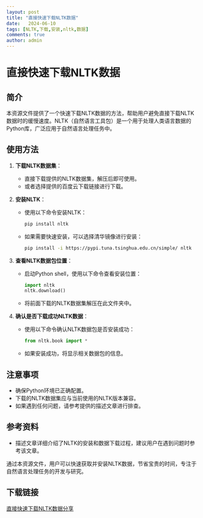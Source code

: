 ```yaml
---
layout: post
title: "直接快速下载NLTK数据"
date:   2024-06-10
tags: [NLTK,下载,安装,nltk,数据]
comments: true
author: admin
---
```

# 直接快速下载NLTK数据

## 简介

本资源文件提供了一个快速下载NLTK数据的方法，帮助用户避免直接下载NLTK数据时的缓慢速度。NLTK（自然语言工具包）是一个用于处理人类语言数据的Python库，广泛应用于自然语言处理任务中。

## 使用方法

1. **下载NLTK数据集**：
   - 直接下载提供的NLTK数据集，解压后即可使用。
   - 或者选择提供的百度云下载链接进行下载。

2. **安装NLTK**：
   - 使用以下命令安装NLTK：
     ```bash
     pip install nltk
     ```
   - 如果需要快速安装，可以选择清华镜像进行安装：
     ```bash
     pip install -i https://pypi.tuna.tsinghua.edu.cn/simple/ nltk
     ```

3. **查看NLTK数据包位置**：
   - 启动Python shell，使用以下命令查看安装位置：
     ```python
     import nltk
     nltk.download()
     ```
   - 将前面下载的NLTK数据集解压在此文件夹中。

4. **确认是否下载成功NLTK数据**：
   - 使用以下命令确认NLTK数据包是否安装成功：
     ```python
     from nltk.book import *
     ```
   - 如果安装成功，将显示相关数据包的信息。

## 注意事项

- 确保Python环境已正确配置。
- 下载的NLTK数据集应与当前使用的NLTK版本兼容。
- 如果遇到任何问题，请参考提供的描述文章进行排查。

## 参考资料

- 描述文章详细介绍了NLTK的安装和数据下载过程，建议用户在遇到问题时参考该文章。

通过本资源文件，用户可以快速获取并安装NLTK数据，节省宝贵的时间，专注于自然语言处理任务的开发与研究。

## 下载链接

[直接快速下载NLTK数据分享](https://pan.quark.cn/s/d0ef85f04660)